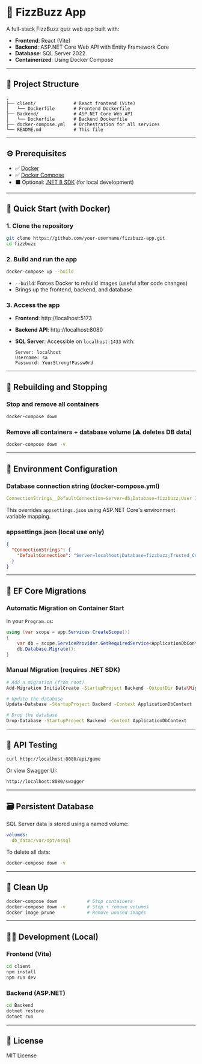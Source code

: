 # 🧠 FizzBuzz App

A full-stack FizzBuzz quiz web app built with:

- **Frontend**: React (Vite)
- **Backend**: ASP.NET Core Web API with Entity Framework Core
- **Database**: SQL Server 2022
- **Containerized**: Using Docker Compose

---

## 📁 Project Structure

```
.
├── client/              # React frontend (Vite)
│   └── Dockerfile       # Frontend Dockerfile
├── Backend/             # ASP.NET Core Web API
│   └── Dockerfile       # Backend Dockerfile
├── docker-compose.yml   # Orchestration for all services
└── README.md            # This file
```

---

## ⚙️ Prerequisites

- ✅ [Docker](https://www.docker.com/products/docker-desktop)
- ✅ [Docker Compose](https://docs.docker.com/compose/)
- ⬛ Optional: [.NET 8 SDK](https://dotnet.microsoft.com/en-us/download) (for local development)

---

## 🚀 Quick Start (with Docker)

### 1. Clone the repository

```bash
git clone https://github.com/your-username/fizzbuzz-app.git
cd fizzbuzz
```

### 2. Build and run the app

```bash
docker-compose up --build
```

- `--build`: Forces Docker to rebuild images (useful after code changes)
- Brings up the frontend, backend, and database

### 3. Access the app

- **Frontend**: http://localhost:5173
- **Backend API**: http://localhost:8080
- **SQL Server**: Accessible on `localhost:1433` with:

  ```
  Server: localhost
  Username: sa
  Password: YourStrong!Passw0rd
  ```

---

## 🔄 Rebuilding and Stopping

### Stop and remove all containers

```bash
docker-compose down
```

### Remove all containers + database volume (⚠️ deletes DB data)

```bash
docker-compose down -v
```

---

## 🧩 Environment Configuration

### Database connection string (docker-compose.yml)

```yaml
ConnectionStrings__DefaultConnection=Server=db;Database=fizzbuzz;User Id=sa;Password=YourStrong!Passw0rd;TrustServerCertificate=True;
```

This overrides `appsettings.json` using ASP.NET Core's environment variable mapping.

### appsettings.json (local use only)

```json
{
  "ConnectionStrings": {
    "DefaultConnection": "Server=localhost;Database=fizzbuzz;Trusted_Connection=True;TrustServerCertificate=True"
  }
}
```

---

## 🧃 EF Core Migrations

### Automatic Migration on Container Start

In your `Program.cs`:

```csharp
using (var scope = app.Services.CreateScope())
{
    var db = scope.ServiceProvider.GetRequiredService<ApplicationDbContext>();
    db.Database.Migrate();
}
```

### Manual Migration (requires .NET SDK)

```bash
# Add a migration (from root)
Add-Migration InitialCreate -StartupProject Backend -OutputDir Data\Migrations -Context ApplicationDbContext

# Update the database
Update-Database -StartupProject Backend -Context ApplicationDbContext

# Drop the database
Drop-Database -StartupProject Backend -Context ApplicationDbContext
```

---

## 🧪 API Testing

```bash
curl http://localhost:8080/api/game
```

Or view Swagger UI:

```bash
http://localhost:8080/swagger
```

---

## 🗃️ Persistent Database

SQL Server data is stored using a named volume:

```yaml
volumes:
  db_data:/var/opt/mssql
```

To delete all data:

```bash
docker-compose down -v
```

---

## 🧹 Clean Up

```bash
docker-compose down           # Stop containers
docker-compose down -v        # Stop + remove volumes
docker image prune            # Remove unused images
```

---

## 🧑‍💻 Development (Local)

### Frontend (Vite)

```bash
cd client
npm install
npm run dev
```

### Backend (ASP.NET)

```bash
cd Backend
dotnet restore
dotnet run
```

---

## 📄 License

MIT License
